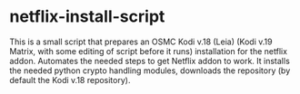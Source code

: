 # netflix-install-script

This is a small script that prepares an OSMC Kodi v.18 (Leia) (Kodi v.19 Matrix, with some editing of script before it runs) installation for the netflix addon. 
Automates the needed steps to get Netflix addon to work. It installs the needed python crypto handling modules, downloads the repository (by default the Kodi v.18 repository).

